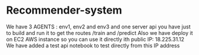 ﻿# Recommender-system
We have 3 AGENTS : env1, env2 and env3 
and one server api you have just to build and run it to get the routes /train and /predict
Also we have deploy it on EC2 AWS instance so you can use it directly ith public IP: 18.225.31.12
We have added a test api notebook to test directly from this IP address 
